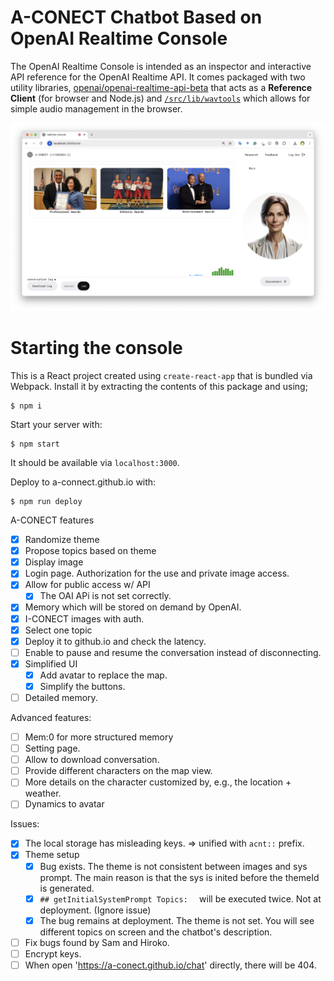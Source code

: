 # A-CONECT Chatbot Based on OpenAI Realtime Console

The OpenAI Realtime Console is intended as an inspector and interactive API reference
for the OpenAI Realtime API. It comes packaged with two utility libraries,
[openai/openai-realtime-api-beta](https://github.com/openai/openai-realtime-api-beta)
that acts as a **Reference Client** (for browser and Node.js) and
[`/src/lib/wavtools`](./src/lib/wavtools) which allows for simple audio
management in the browser.

<img src="/readme/a-conect-demo.png" width="800" />

# Starting the console

This is a React project created using `create-react-app` that is bundled via Webpack.
Install it by extracting the contents of this package and using;

```shell
$ npm i
```

Start your server with:

```shell
$ npm start
```

It should be available via `localhost:3000`.

Deploy to a-connect.github.io with:

```shell
$ npm run deploy
```


A-CONECT features
+ [x] Randomize theme
+ [x] Propose topics based on theme
+ [x] Display image
+ [x] Login page. Authorization for the use and private image access.
+ [X] Allow for public access w/ API
  + [X] The OAI APi is not set correctly. 
+ [x] Memory which will be stored on demand by OpenAI.
+ [x] I-CONECT images with auth.
+ [x] Select one topic
+ [x] Deploy it to github.io and check the latency.
+ [ ] Enable to pause and resume the conversation instead of disconnecting.
+ [x] Simplified UI
  + [x] Add avatar to replace the map.
  + [x] Simplify the buttons.
+ [ ] Detailed memory.

Advanced features:
+ [ ] Mem:0 for more structured memory
+ [ ] Setting page. 
+ [ ] Allow to download conversation.
+ [ ] Provide different characters on the map view.
+ [ ] More details on the character customized by, e.g., the location + weather.
+ [ ] Dynamics to avatar

Issues:
+ [x] The local storage has misleading keys. => unified with `acnt::` prefix.
+ [x] Theme setup
  + [x] Bug exists. The theme is not consistent between images and sys prompt. The main reason is that the sys is inited before the themeId is generated.
  + [x] `## getInitialSystemPrompt Topics:  ` will be executed twice. Not at deployment. (Ignore issue)
  + [x] The bug remains at deployment. The theme is not set. You will see different topics on screen and the chatbot's description.
+ [ ] Fix bugs found by Sam and Hiroko.
+ [ ] Encrypt keys.
+ [ ] When open 'https://a-conect.github.io/chat' directly, there will be 404.
